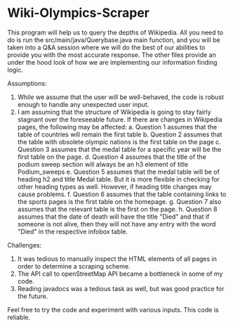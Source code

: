 # Wiki-Olympics-Scraper
This program will help us to query the depths of Wikipedia.
All you need to do is run the src/main/java/Querybase.java main function, and you will be
taken into a Q&A session where we will do the best of our abilities
to provide you with the most accurate response.
The other files provide an under the hood look of how we are implementing our
information finding logic.

Assumptions:
1. While we assume that the user will be well-behaved, the code is robust enough to handle any
   unexpected user input.
2. I am assuming that the structure of Wikipedia is going to stay fairly stagnant over the foreseeable
   future. If there are changes in Wikipedia pages, the following may be affected:
   a. Question 1 assumes that the table of countries will remain the first table
   b. Question 2 assumes that the table with obsolete olympic nations is the first table on the page
   c. Question 3 assumes that the medal table for a specific year will be the first table on the page.
   d. Question 4 assumes that the title of the podium sweep section will always be an h3 element of title Podium_sweeps
   e. Question 5 assumes that the medal table will be of heading h2 and title Medal table. But it is more
   flexible in checking for other heading types as well. However, if heading title changes may cause problems.
   f. Question 6 assumes that the table containing links to the sports pages is the first table on the homepage.
   g. Question 7 also assumes that the relevant table is the first on the page.
   h. Question 8 assumes that the date of death will have the title "Died" and that if someone is not alive,
   then they will not have any entry with the word "Died" in the respective infobox table.

Challenges:
1. It was tedious to manually inspect the HTML elements of all pages in order to determine a scraping
   scheme.
2. The API call to openStreetMap API became a bottleneck in some of my code.
3. Reading javadocs was a tedious task as well, but was good practice for the future.

Feel free to try the code and experiment with various inputs. This code is reliable.

